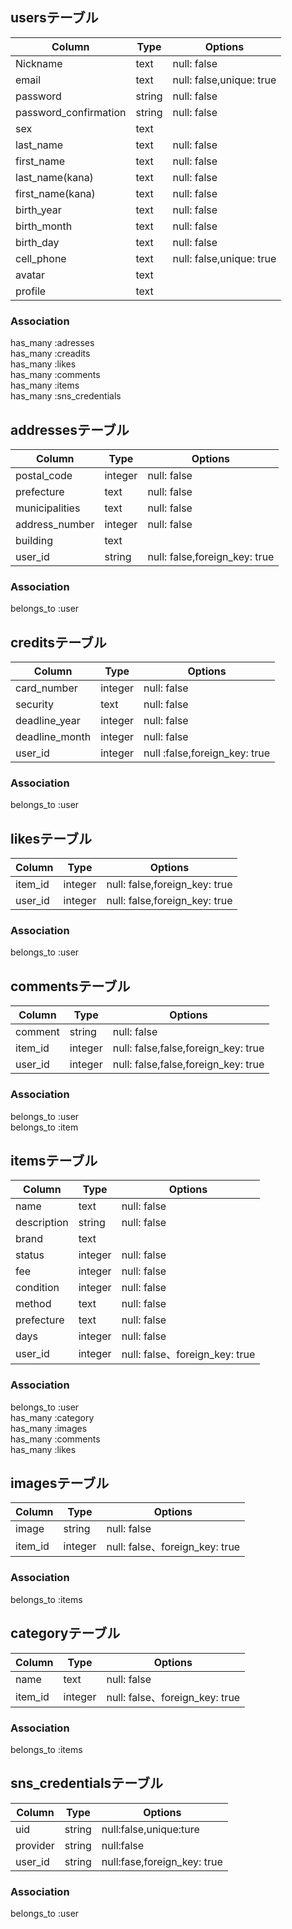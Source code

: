 ## usersテーブル

|Column|Type|Options|
|------|----|-------|
|Nickname|text|null: false|
|email|text|null: false,unique: true|
|password|string|null: false|
|password_confirmation|string|null: false|
|sex|text||
|last_name|text|null: false|
|first_name|text|null: false|
|last_name(kana)|text|null: false|
|first_name(kana)|text|null: false|
|birth_year|text|null: false|
|birth_month|text|null: false|
|birth_day|text|null: false|
|cell_phone|text|null: false,unique: true|
|avatar|text||
|profile|text||

### Association
has_many :adresses  
has_many :creadits  
has_many :likes  
has_many :comments  
has_many :items  
has_many :sns_credentials  

## addressesテーブル

|Column|Type|Options|
|------|----|-------|
|postal_code|integer|null: false|
|prefecture|text|null: false|
|municipalities|text|null: false|
|address_number|integer|null: false|
|building|text||
|user_id|string|null: false,foreign_key: true|

### Association
belongs_to :user

## creditsテーブル

|Column|Type|Options|
|------|----|-------|
|card_number|integer|null: false|
|security|text|null: false|
|deadline_year|integer|null: false|
|deadline_month|integer|null: false|
|user_id|integer|null :false,foreign_key: true|

### Association
belongs_to :user

## likesテーブル

|Column|Type|Options|
|------|----|-------|
|item_id|integer|null: false,foreign_key: true|
|user_id|integer|null: false,foreign_key: true|

### Association
belongs_to :user

## commentsテーブル

|Column|Type|Options|
|------|----|-------|
|comment|string|null: false|
|item_id|integer|null: false,false,foreign_key: true|
|user_id|integer|null: false,false,foreign_key: true|

### Association
belongs_to :user  
belongs_to :item

## itemsテーブル

|Column|Type|Options|
|------|----|-------|
|name|text|null: false|
|description|string|null: false|
|brand|text||
|status|integer|null: false|
|fee|integer|null: false|
|condition|integer|null: false|
|method|text|null: false|
|prefecture|text|null: false|
|days|integer|null: false|
|user_id|integer|null: false、foreign_key: true|

### Association
belongs_to :user  
has_many :category  
has_many :images  
has_many :comments  
has_many :likes  

## imagesテーブル

|Column|Type|Options|
|------|----|-------|
|image|string|null: false|
|item_id|integer|null: false、foreign_key: true|

### Association
belongs_to :items

## categoryテーブル

|Column|Type|Options|
|------|----|-------|
|name|text|null: false|
|item_id|integer|null: false、foreign_key: true|

### Association
belongs_to :items

## sns_credentialsテーブル

|Column|Type|Options|
|------|----|-------|
|uid|string|null:false,unique:ture|
|provider|string|null:false|
|user_id|string|null:fase,foreign_key: true|

### Association
belongs_to :user